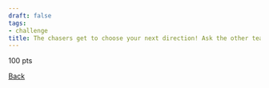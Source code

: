 ```yaml
---
draft: false
tags:
- challenge
title: The chasers get to choose your next direction! Ask the other team "right or left" and at the next fork in the road, you have to follow what they say.
---
```

100 pts

[Back](https://shadybraden.com/jetlag) 
